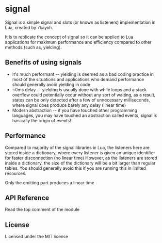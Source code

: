 # signal

Signal is a simple signal and slots (or known as listeners) implementation in Lua, created by 7kayoh.

It is to replicate the concept of signal so it can be applied to Lua applications for maximum performance and efficiency compared to other methods (such as, yielding).

## Benefits of using signals

- It's much performant -- yielding is deemed as a bad coding practice in most of the situations and applications who demand performance should generally avoid yielding in code
- ~0ms delay -- yielding is usually done with while loops and a stack overflow could potentially occur without any sort of waiting, as a result, states can be only detected after a few of unnecessary milliseconds, where signal does produce barely any delay (linear time)
- Modern abstraction -- if you have touched other programming languages, you may have touched an abstraction called events, signal is basically the origin of events!

## Performance

Compared to majority of the signal libraries in Lua, the listeners here are stored inside a dictionary, where every listener is given an unique identifier for faster disconnection (no linear time)
However, as the listeners are stored inside a dictionary, the size of the dictionary will be a bit larger than regular tables. You should generally avoid this if you are running this in limited resources.

Only the emitting part produces a linear time

## API Reference

Read the top comment of the module

## License

Licensed under the MIT license
